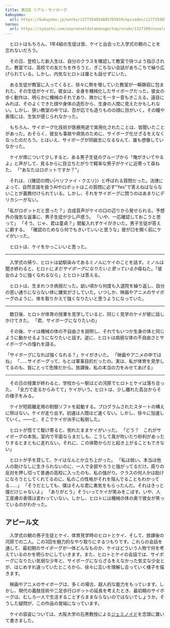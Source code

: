 ```yaml
---
title: 第2回 リアル・サイボーグ
kakuyomu:
  url: https://kakuyomu.jp/works/1177354054885765919/episodes/1177354054886374358
narou:
  url: https://syosetu.com/usernoveldatamanage/top/ncode/1327399/noveldataid/11173956/
---
```


　ヒロトはもちろん、1年4組の生徒は皆、ケイと出会った入学式の朝のことを忘れないだろう。

　その日、登校した新入生は、自分のクラスを確認して教室で待つよう指示された。教室では、高校での友だちを作ろうと、ぎこちない会話があちこちで繰り広げられている。しかし、内気なヒロトは誰とも話せずにいた。

　ある生徒が教室に入ってくると、徐々に熱を増していた教室が一瞬静寂に包まれた。その生徒がケイだ。彼女は、全身を機械化したサイボーグだった。彼女の歩く動作は、明らかに機械のそれであり、微かにモーター音もきこえる。遠目にみれば、そのよくできた顔や身体の造形から、生身の人間に見えたかもしれない。しかし、狭い教室の中では、否が応でも造りものの顔に目がいく。その瞳や表情には、生気が感じられなかった。

　もちろん、サイボーグ化技術が医療用途で実用化されたことは、皆聞いたことがあった。おそらく、彼女も事故や病気のために、サイボーグ化せざるをえなくなったのだろう。とはいえ、サイボーグが同級生になるなんて、誰も想像していなかった。

　ケイが席について少しすると、ある男子生徒のグループから「俺がきいてやるよ」と声がして、見るからに目立ちたがりで軽率な男子がケイに近寄って尋ねた。
「“あなたはロボットですか？”」

　それは、〈{確認の問い|ベリファイ・クエリ}〉と呼ばれる質問だった。法律によって、自然言語を扱うAIやロボットはこの質問に必ず“Yes”で答えねばならないことが義務付けられている。しかし、それをサイボーグに問うのはあまりにデリカシーがない。

「私がロボットだと思った？」合成音声がケイの口の辺りから発せられる。予想外の強気な返事に、男子生徒が少し戸惑う。
「いや、一応確認しておこうと思って」
「そう。じゃ、君は童貞？」間髪入れずケイがきいた。男子生徒が答えに窮する。
「確認のためなら何でもきいていいと思うな」彼が口を開く前にケイがいった。

　ヒロトは、ケイをかっこいいと思った。

---

　入学式の帰り、ヒロトは幼馴染みであるミノルにケイのことを話す。ミノルは聞き終わると、ヒロトに*まだサイボーグになりたいと思っているか*尋ねた。「彼女のように強くなれるなら」とヒロトは答える。

　ヒロトは、生まれつき病弱だった。幼い頃から何度も入退院を繰り返し、自分の思い通りにならない体に嫌気がさしていた。いつしか、映画やアニメのサイボーグのように、体を取りかえて強くなりたいと思うようになっていた。

---

　数日後、ヒロトが体育の授業を見学していると、同じく見学のケイが彼に話しかけてきた。
「君、サイボーグになりたいの」

　その後、ケイは機械の体の不自由さを説明し、それでもいつか生身の体と同じように動かせるようになりたいと話す。逆に、ヒロトは病弱な体の不自由さとサイボーグへの憧れを語る。

「サイボーグになれば強くなれる？」ケイがきいた。
「映画やアニメの中ではね」
「……サイボーグって、もとは軍事目的だったの。実は、私が体育を見学してるのも、皆にとって危険だから。放課後、私の本当の力をみせてあげる」

---

　その日の授業が終わると、学校から一駅ほどの河原でヒロトとケイは落ち合った。
「全力で走るからみてて」ケイがいう。ヒロトは、少し離れた高台からその様子をみる。

　ケイが短距離走用の制御ソフトを起動する。プログラムされたスタートの構えに隙はない。ケイが走り出す。初速は人間ほど速くない。しかし、徐々に加速していく。――と、そこでケイが派手に転倒した。

　ヒロトが慌てて駆け寄ると、倒れたままケイがいった。
「どう？　これがサイボーグの本気。室内で平面ならまだしも、こうして風が吹いたり砂利があったりするとまともに走れない。それに、この体勢からだと起き上がることもできない」

　ヒロトが手を貸して、ケイはなんとか立ち上がった。
「私は弱い。本当は他人の助けなしに生きられないのに、一人で全部やろうと強がってるだけ。周りの反対を押し切って普通の高校に入ったのも、私の強がり。クラスの何人かは助けになろうとしてくれてるのに、私のこの性格がそれを阻んでることもわかってる……」
「そうだとしても、僕はそんな君に勇気をもらったんだ。それはきっと僕だけじゃないよ」
「ありがとう」そういってケイが笑みをこぼす。いや、人工皮膚の表情は変わっていない。しかし、ヒロトには機械の体の奥で彼女が笑っているのがわかった。

## アピール文

　入学式の朝の男子生徒とケイ、体育見学時のヒロトとケイ、そして、放課後の河原での二人。この3回を魅力的なやり取りにするつもりです。これらの会話を通して、最初期のサイボーグが一体どんなものか、ケイはどういう人物で何を考えているのかを明らかにしていきます。また、ヒロトとケイの会話では、サイボーグになりたい気弱な少年と、サイボーグにならざるをえなかった気丈な少女とが、はじめすれ違っていたところから、徐々に互いを理解し合っていく様子を描きます。

　映画やアニメのサイボーグは、多くの場合、超人的な能力をもっています。しかし、現代の義肢技術や二足歩行ロボットの延長を考えたとき、最初期のサイボーグは、むしろ一人で生活することすらままならないのではないでしょうか。そうした疑問が、この作品の発端になっています。

　ケイの容姿については、大阪大学の石黒教授による[ジェミノイド](http://www.geminoid.jp/ja/)を念頭に置いて書きました。
